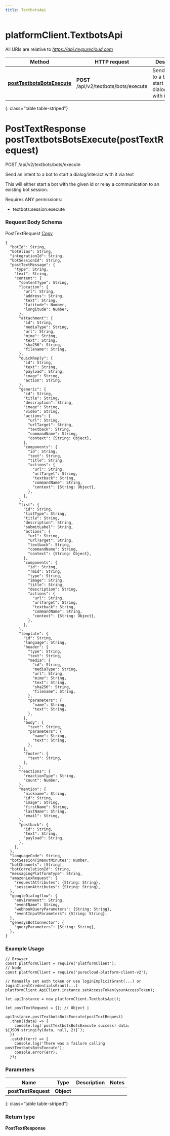```yaml
---
title: TextbotsApi
---
```

# platformClient.TextbotsApi

All URIs are relative to *https://api.mypurecloud.com*

| Method | HTTP request | Description |
| ------------- | ------------- | ------------- |
[**postTextbotsBotsExecute**](TextbotsApi.html#postTextbotsBotsExecute) | **POST** /api/v2/textbots/bots/execute | Send an intent to a bot to start a dialog/interact with it via text
{: class="table table-striped"}

<a name="postTextbotsBotsExecute"></a>

# PostTextResponse postTextbotsBotsExecute(postTextRequest)



POST /api/v2/textbots/bots/execute

Send an intent to a bot to start a dialog/interact with it via text

This will either start a bot with the given id or relay a communication to an existing bot session.

Requires ANY permissions: 

* textbots:session:execute


### Request Body Schema

<script type="text/javascript">
	function copyPostTextRequestExample() {
		let temp = $("<textarea>");
		$("body").append(temp);
		temp.val($('#PostTextRequestExample').text()).select();
		document.execCommand("copy");
		temp.remove();
		return false;
	}
</script>

PostTextRequest <a href="#" onclick="return copyPostTextRequestExample()">Copy</a>

<div id="PostTextRequestExample">

```{"language":"json", "maxHeight": "250px"}
{ 
  "botId": String, 
  "botAlias": String, 
  "integrationId": String, 
  "botSessionId": String, 
  "postTextMessage": { 
    "type": String, 
    "text": String, 
    "content": { 
      "contentType": String, 
      "location": { 
        "url": String, 
        "address": String, 
        "text": String, 
        "latitude": Number, 
        "longitude": Number, 
      },  
      "attachment": { 
        "id": String, 
        "mediaType": String, 
        "url": String, 
        "mime": String, 
        "text": String, 
        "sha256": String, 
        "filename": String, 
      },  
      "quickReply": { 
        "id": String, 
        "text": String, 
        "payload": String, 
        "image": String, 
        "action": String, 
      },  
      "generic": { 
        "id": String, 
        "title": String, 
        "description": String, 
        "image": String, 
        "video": String, 
        "actions": { 
          "url": String, 
          "urlTarget": String, 
          "textback": String, 
          "commandName": String, 
          "context": {String: Object}, 
        },  
        "components": { 
          "id": String, 
          "text": String, 
          "title": String, 
          "actions": { 
            "url": String, 
            "urlTarget": String, 
            "textback": String, 
            "commandName": String, 
            "context": {String: Object}, 
          },  
        },  
      },  
      "list": { 
        "id": String, 
        "listType": String, 
        "title": String, 
        "description": String, 
        "submitLabel": String, 
        "actions": { 
          "url": String, 
          "urlTarget": String, 
          "textback": String, 
          "commandName": String, 
          "context": {String: Object}, 
        },  
        "components": { 
          "id": String, 
          "rmid": String, 
          "type": String, 
          "image": String, 
          "title": String, 
          "description": String, 
          "actions": { 
            "url": String, 
            "urlTarget": String, 
            "textback": String, 
            "commandName": String, 
            "context": {String: Object}, 
          },  
        },  
      },  
      "template": { 
        "id": String, 
        "language": String, 
        "header": { 
          "type": String, 
          "text": String, 
          "media": { 
            "id": String, 
            "mediaType": String, 
            "url": String, 
            "mime": String, 
            "text": String, 
            "sha256": String, 
            "filename": String, 
          },  
          "parameters": { 
            "name": String, 
            "text": String, 
          },  
        },  
        "body": { 
          "text": String, 
          "parameters": { 
            "name": String, 
            "text": String, 
          },  
        },  
        "footer": { 
          "text": String, 
        },  
      },  
      "reactions": { 
        "reactionType": String, 
        "count": Number, 
      },  
      "mention": { 
        "nickname": String, 
        "id": String, 
        "image": String, 
        "firstName": String, 
        "lastName": String, 
        "email": String, 
      },  
      "postback": { 
        "id": String, 
        "text": String, 
        "payload": String, 
      },  
    },  
  },  
  "languageCode": String, 
  "botSessionTimeoutMinutes": Number, 
  "botChannels": [String], 
  "botCorrelationId": String, 
  "messagingPlatformType": String, 
  "amazonLexRequest": { 
    "requestAttributes": {String: String}, 
    "sessionAttributes": {String: String}, 
  },  
  "googleDialogflow": { 
    "environment": String, 
    "eventName": String, 
    "webhookQueryParameters": {String: String}, 
    "eventInputParameters": {String: String}, 
  },  
  "genesysBotConnector": { 
    "queryParameters": {String: String}, 
  },  
}
```

</div>


### Example Usage

```{"language":"javascript"}
// Browser
const platformClient = require('platformClient');
// Node
const platformClient = require('purecloud-platform-client-v2');

// Manually set auth token or use loginImplicitGrant(...) or loginClientCredentialsGrant(...)
platformClient.ApiClient.instance.setAccessToken(yourAccessToken);

let apiInstance = new platformClient.TextbotsApi();

let postTextRequest = {}; // Object | 

apiInstance.postTextbotsBotsExecute(postTextRequest)
  .then((data) => {
    console.log(`postTextbotsBotsExecute success! data: ${JSON.stringify(data, null, 2)}`);
  })
  .catch((err) => {
    console.log('There was a failure calling postTextbotsBotsExecute');
    console.error(err);
  });
```

### Parameters


| Name | Type | Description  | Notes |
| ------------- | ------------- | ------------- | ------------- |
 **postTextRequest** | **Object** |  |  |
{: class="table table-striped"}

### Return type

**PostTextResponse**

